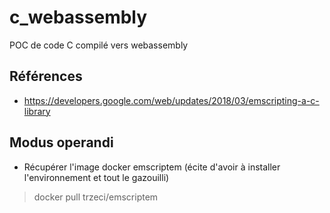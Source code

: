 # c_webassembly
POC de code C compilé vers webassembly

## Références
* https://developers.google.com/web/updates/2018/03/emscripting-a-c-library

## Modus operandi
* Récupérer l'image docker emscriptem (écite d'avoir à installer l'environnement et tout le gazouilli)
> docker pull trzeci/emscriptem
